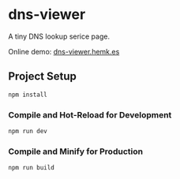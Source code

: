 # dns-viewer

A tiny DNS lookup serice page.

Online demo: [dns-viewer.hemk.es](https://dns-viewer.hemk.es/)

## Project Setup

```sh
npm install
```

### Compile and Hot-Reload for Development

```sh
npm run dev
```

### Compile and Minify for Production

```sh
npm run build
```
